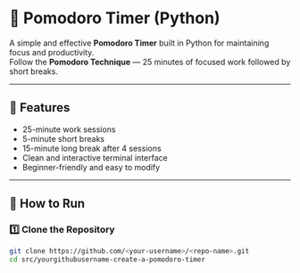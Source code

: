 # 🍅 Pomodoro Timer (Python)

A simple and effective **Pomodoro Timer** built in Python for maintaining focus and productivity.  
Follow the **Pomodoro Technique** — 25 minutes of focused work followed by short breaks.

---

## 🚀 Features
- 25-minute work sessions
- 5-minute short breaks
- 15-minute long break after 4 sessions
- Clean and interactive terminal interface
- Beginner-friendly and easy to modify

---

## 🧩 How to Run

### 1️⃣ Clone the Repository
```bash
git clone https://github.com/<your-username>/<repo-name>.git
cd src/yourgithubusername-create-a-pomodoro-timer
